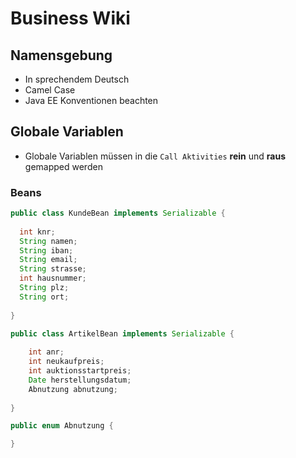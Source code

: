 # Business Wiki

## Namensgebung
- In sprechendem Deutsch
- Camel Case
- Java EE Konventionen beachten

## Globale Variablen
- Globale Variablen müssen in die `Call Aktivities` **rein** und **raus** gemapped werden
### Beans
```java
public class KundeBean implements Serializable {
  
  int knr;
  String namen;
  String iban;
  String email;
  String strasse;
  int hausnummer;
  String plz;
  String ort;
  
}
```
```java
public class ArtikelBean implements Serializable {
    
    int anr;
    int neukaufpreis;
    int auktionsstartpreis;
    Date herstellungsdatum;
    Abnutzung abnutzung;
  
}

public enum Abnutzung { 

}
```
